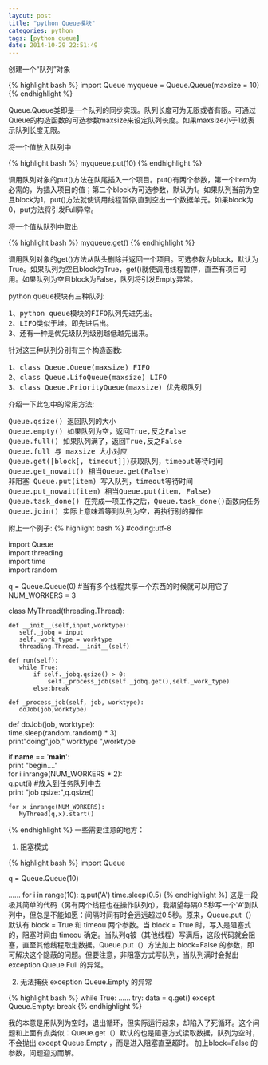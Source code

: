 ```yaml
---
layout: post
title: "python Queue模块"
categories: python
tags: [python queue]
date: 2014-10-29 22:51:49
---
```


创建一个“队列”对象

{% highlight bash %}
import Queue
myqueue = Queue.Queue(maxsize = 10)
{% endhighlight %}

Queue.Queue类即是一个队列的同步实现。队列长度可为无限或者有限。可通过Queue的构造函数的可选参数maxsize来设定队列长度。如果maxsize小于1就表示队列长度无限。

将一个值放入队列中

{% highlight bash %}
myqueue.put(10)
{% endhighlight %}

调用队列对象的put()方法在队尾插入一个项目。put()有两个参数，第一个item为必需的，为插入项目的值；第二个block为可选参数，默认为1。如果队列当前为空且block为1，put()方法就使调用线程暂停,直到空出一个数据单元。如果block为0，put方法将引发Full异常。

将一个值从队列中取出

{% highlight bash %}
myqueue.get()
{% endhighlight %}

调用队列对象的get()方法从队头删除并返回一个项目。可选参数为block，默认为True。如果队列为空且block为True，get()就使调用线程暂停，直至有项目可用。如果队列为空且block为False，队列将引发Empty异常。


python queue模块有三种队列:
<pre>
1、python queue模块的FIFO队列先进先出。
2、LIFO类似于堆。即先进后出。
3、还有一种是优先级队列级别越低越先出来。 
</pre>

针对这三种队列分别有三个构造函数:
<pre>
1、class Queue.Queue(maxsize) FIFO 
2、class Queue.LifoQueue(maxsize) LIFO 
3、class Queue.PriorityQueue(maxsize) 优先级队列 
</pre>

介绍一下此包中的常用方法:
<pre>
Queue.qsize() 返回队列的大小 
Queue.empty() 如果队列为空，返回True,反之False 
Queue.full() 如果队列满了，返回True,反之False
Queue.full 与 maxsize 大小对应 
Queue.get([block[, timeout]])获取队列，timeout等待时间 
Queue.get_nowait() 相当Queue.get(False)
非阻塞 Queue.put(item) 写入队列，timeout等待时间 
Queue.put_nowait(item) 相当Queue.put(item, False)
Queue.task_done() 在完成一项工作之后，Queue.task_done()函数向任务已经完成的队列发送一个信号
Queue.join() 实际上意味着等到队列为空，再执行别的操作
</pre>
 
 
附上一个例子:
{% highlight bash %}
#coding:utf-8  
  
import Queue  
import threading  
import time  
import random  
  
q = Queue.Queue(0) #当有多个线程共享一个东西的时候就可以用它了  
NUM_WORKERS = 3  
  
class MyThread(threading.Thread):  
  
    def __init__(self,input,worktype):  
       self._jobq = input  
       self._work_type = worktype  
       threading.Thread.__init__(self)  
  
    def run(self):  
       while True:  
           if self._jobq.qsize() > 0:  
               self._process_job(self._jobq.get(),self._work_type)  
           else:break  
  
    def _process_job(self, job, worktype):  
       doJob(job,worktype)  
  
def doJob(job, worktype):  
   time.sleep(random.random() * 3)  
    print"doing",job," worktype ",worktype  
  
if __name__ == '__main__':  
    print "begin...."  
    for i inrange(NUM_WORKERS * 2):  
       q.put(i) #放入到任务队列中去  
    print "job qsize:",q.qsize()  
  
    for x inrange(NUM_WORKERS):  
       MyThread(q,x).start()  
{% endhighlight %}
一些需要注意的地方：

1. 阻塞模式

{% highlight bash %}
import Queue

q = Queue.Queue(10)

......
       for i in range(10):
               q.put('A')
               time.sleep(0.5)
{% endhighlight %}
这是一段极其简单的代码（另有两个线程也在操作队列q），我期望每隔0.5秒写一个'A'到队列中，但总是不能如愿：间隔时间有时会远远超过0.5秒。原来，Queue.put（）默认有 block = True 和 timeou 两个参数。当  block = True 时，写入是阻塞式的，阻塞时间由 timeou  确定。当队列q被（其他线程）写满后，这段代码就会阻塞，直至其他线程取走数据。Queue.put（）方法加上 block=False 的参数，即可解决这个隐蔽的问题。但要注意，非阻塞方式写队列，当队列满时会抛出 exception Queue.Full 的异常。

2. 无法捕获 exception Queue.Empty 的异常

{% highlight bash %}
while True:
                ......
                try:
                        data = q.get()
                except Queue.Empty:
                        break
{% endhighlight %}

我的本意是用队列为空时，退出循环，但实际运行起来，却陷入了死循环。这个问题和上面有点类似：Queue.get（）默认的也是阻塞方式读取数据，队列为空时，不会抛出 except Queue.Empty ，而是进入阻塞直至超时。 加上block=False 的参数，问题迎刃而解。
